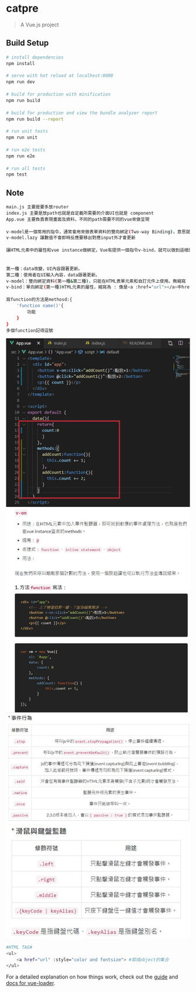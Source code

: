 # catpre

> A Vue.js project

## Build Setup

``` bash
# install dependencies
npm install

# serve with hot reload at localhost:8080
npm run dev

# build for production with minification
npm run build

# build for production and view the bundle analyzer report
npm run build --report

# run unit tests
npm run unit

# run e2e tests
npm run e2e

# run all tests
npm test
```

## Note
``` bash
main.js 主要是要多放router
index.js 主要是放path也就是自定義所需要的介面UI也就是 component
App.vue 主要負責表現畫面及資料，不同的path需要不同的vue來做呈現

v-model是一個常用的指令，通常會用來做表單資料的雙向綁定(Two-way Binding)，意思就是說將View與資料綁在一起，當使用者輸入資料到輸入框後，會自動將資料存在一個變數中，並即時更新資料到綁定的View當中，輸入框/按鈕/選單。
v-model.lazy 讓數值不會即時反應要移出對應input外才會更新

讓HTML元素中的屬性和vue instance做綁定，Vue有提供一個指令v-bind，就可以做到這樣的功能。


第一種：data改變，UI內容跟著更新。
第二種：使用者在UI輸入內容，data跟著更新。
v-model：雙向綁定資料(第一種&第二種)，只能在HTML表單元素和自訂元件上使用。無縮寫
v-bind：單向綁定(第一種)HTML元素的屬性，縮寫為 : 像是<a :href="url"></a>中href前的":"

寫function的方法是methosd:{
    'function name()'{
        功能
    }
}
多個function記得逗號
```

![](https://raw.githubusercontent.com/Terry-Hsieh/mycatweb/master/catpre/imgstore/1.jpg "function")
![](https://raw.githubusercontent.com/Terry-Hsieh/mycatweb/master/catpre/imgstore/2.jpg "v-on")
![](https://raw.githubusercontent.com/Terry-Hsieh/mycatweb/master/catpre/imgstore/3.jpg "event")
![](https://raw.githubusercontent.com/Terry-Hsieh/mycatweb/master/catpre/imgstore/4.jpg "mouse/keyboard")

``` bash
#HTML TAG#
<ul>
    <a href="url" :style="color and fontsize"> #寫成object的集合 
</ul>


```

For a detailed explanation on how things work, check out the [guide](http://vuejs-templates.github.io/webpack/) and [docs for vue-loader](http://vuejs.github.io/vue-loader).
